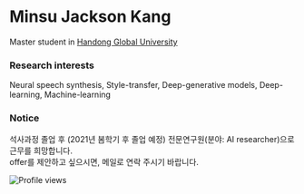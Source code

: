 # Minsu Jackson Kang
Master student in [Handong Global University](http://www.handong.edu/eng/)

### Research interests
Neural speech synthesis, Style-transfer, Deep-generative models, Deep-learning, Machine-learning

### Notice
석사과정 졸업 후 (2021년 봄학기 후 졸업 예정) 전문연구원(분야: AI researcher)으로 근무를 희망합니다.  
offer를 제안하고 싶으시면, 메일로 연락 주시기 바랍니다.


![Profile views](https://gpvc.arturio.dev/Jackson-Kang)
